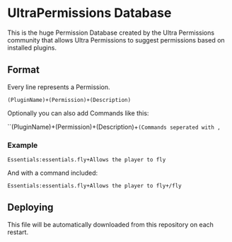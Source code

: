 # UltraPermissions Database

This is the huge Permission Database created by the Ultra Permissions community that allows Ultra Permissions to suggest permissions based on installed plugins.

## Format

Every line represents a Permission.

``(PluginName)+(Permission)+(Description)``

Optionally you can also add Commands like this:

``(PluginName)+(Permission)+(Description)+`(Commands seperated with ,`

### Example

``Essentials:essentials.fly+Allows the player to fly``

And with a command included:

``Essentials:essentials.fly+Allows the player to fly+/fly``

## Deploying

This file will be automatically downloaded from this repository on each restart.
